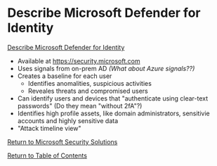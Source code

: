 # Describe Microsoft Defender for Identity

[Describe Microsoft Defender for Identity](https://docs.microsoft.com/en-us/learn/modules/describe-threat-protection-with-microsoft-365-defender/3-describe-defender-identity)

* Available at https://security.microsoft.com
* Uses signals from on-prem AD *(What about Azure signals??)*
* Creates a baseline for each user
    * Identifies anomalities, suspicious activities
    * Reveales threats and compromised users
* Can identify users and devices that "authenticate using clear-text passwords" (Do they mean "without 2fA"?)
* Identifies high profile assets, like domain administrators, sensitivie accounts and highly sensitive data
* "Attack timeline view"

[Return to Microsoft Security Solutions](README.md)

[Return to Table of Contents](../README.md)